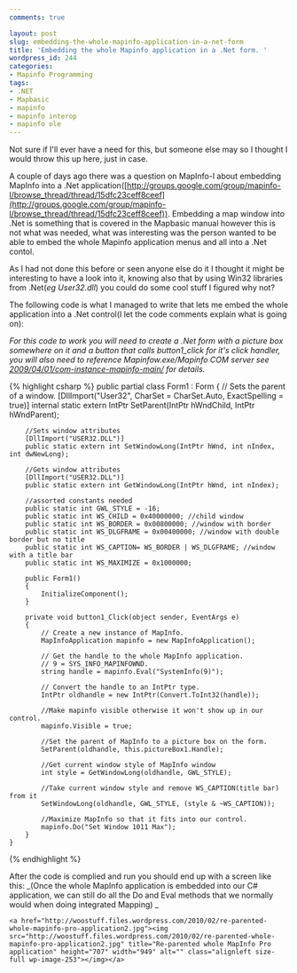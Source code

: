 ```yaml
---
comments: true

layout: post
slug: embedding-the-whole-mapinfo-application-in-a-net-form
title: 'Embedding the whole Mapinfo application in a .Net form. '
wordpress_id: 244
categories:
- Mapinfo Programming
tags:
- .NET
- Mapbasic
- mapinfo
- mapinfo interop
- mapinfo ole
---
```


Not sure if I'll ever have a need for this, but someone else may so I thought I would throw this up here, just in case.

A couple of days ago there was a question on MapInfo-l about embedding MapInfo into a .Net application([http://groups.google.com/group/mapinfo-l/browse_thread/thread/15dfc23ceff8ceef](http://groups.google.com/group/mapinfo-l/browse_thread/thread/15dfc23ceff8ceef)).
Embedding a map window into .Net is something that is covered in the Mapbasic manual however this is not what was needed, what was interesting was the person wanted to be able to embed the whole Mapinfo application menus and all into a .Net contol.

As I had not done this before or seen anyone else do it I thought it might be interesting to have a look into it, knowing also that by using Win32 libraries from .Net(_eg User32.dll_) you could do some cool stuff I figured why not?

The following code is what I managed to write that lets me embed the whole application into a .Net control(I let the code comments explain what is going on):

_For this code to work you will need to create a .Net form with a picture box somewhere on it and a button that calls button1_click for it's click handler, you will also need to reference Mapinfow.exe/Mapinfo COM server see _[_2009/04/01/com-instance-mapinfo-main/_](/2009/04/01/com-instance-mapinfo-main/)_ for details._


{% highlight csharp %}
    public partial class Form1 : Form
    {
        // Sets the parent of a window.
        [DllImport("User32", CharSet = CharSet.Auto, ExactSpelling = true)]
        internal static extern IntPtr SetParent(IntPtr hWndChild, IntPtr hWndParent);

        //Sets window attributes
        [DllImport("USER32.DLL")]
        public static extern int SetWindowLong(IntPtr hWnd, int nIndex, int dwNewLong);

        //Gets window attributes
        [DllImport("USER32.DLL")]
        public static extern int GetWindowLong(IntPtr hWnd, int nIndex);

        //assorted constants needed
        public static int GWL_STYLE = -16;
        public static int WS_CHILD = 0x40000000; //child window
        public static int WS_BORDER = 0x00800000; //window with border
        public static int WS_DLGFRAME = 0x00400000; //window with double border but no title
        public static int WS_CAPTION= WS_BORDER | WS_DLGFRAME; //window with a title bar
        public static int WS_MAXIMIZE = 0x1000000;

        public Form1()
        {
            InitializeComponent();
        }

        private void button1_Click(object sender, EventArgs e)
        {
            // Create a new instance of MapInfo.
            MapInfoApplication mapinfo = new MapInfoApplication();

            // Get the handle to the whole MapInfo application.
            // 9 = SYS_INFO_MAPINFOWND.
            string handle = mapinfo.Eval("SystemInfo(9)");

            // Convert the handle to an IntPtr type.
            IntPtr oldhandle = new IntPtr(Convert.ToInt32(handle));

            //Make mapinfo visible otherwise it won't show up in our control.
            mapinfo.Visible = true;

            //Set the parent of MapInfo to a picture box on the form.
            SetParent(oldhandle, this.pictureBox1.Handle);

            //Get current window style of MapInfo window
            int style = GetWindowLong(oldhandle, GWL_STYLE);

            //Take current window style and remove WS_CAPTION(title bar) from it
            SetWindowLong(oldhandle, GWL_STYLE, (style & ~WS_CAPTION));

            //Maximize MapInfo so that it fits into our control.
            mapinfo.Do("Set Window 1011 Max");
        }
    }
{% endhighlight %}

After the code is complied and run you should end up with a screen like this:
_(Once the whole MapInfo application is embedded into our C# application, we can still do all the Do and Eval methods that we normally would when doing integrated Mapping) _

    
    <a href="http://woostuff.files.wordpress.com/2010/02/re-parented-whole-mapinfo-pro-application2.jpg"><img src="http://woostuff.files.wordpress.com/2010/02/re-parented-whole-mapinfo-pro-application2.jpg" title="Re-parented whole MapInfo Pro application" height="707" width="949" alt="" class="alignleft size-full wp-image-253"></img></a>



